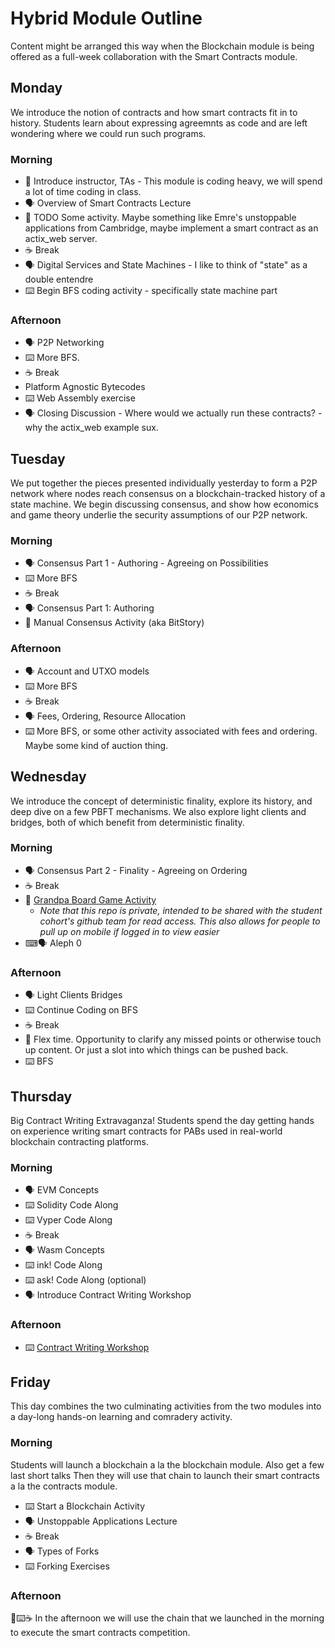 # Hybrid Module Outline

Content might be arranged this way when the Blockchain module is being offered as a full-week collaboration with the Smart Contracts module.

## Monday

We introduce the notion of contracts and how smart contracts fit in to history.
Students learn about expressing agreemnts as code and are left wondering where we could run such programs.

### Morning

- 📛 Introduce instructor, TAs - This module is coding heavy, we will spend a lot of time coding in class.
- 🗣️ Overview of Smart Contracts Lecture
- 🚧 TODO Some activity. Maybe something like Emre's unstoppable applications from Cambridge, maybe implement a smart contract as an actix_web server.
- ☕ Break
- 🗣️ Digital Services and State Machines - I like to think of "state" as a double entendre
- ⌨️ Begin BFS coding activity - specifically state machine part

### Afternoon

- 🗣️ P2P Networking
- ⌨️ More BFS.
- ☕ Break
- Platform Agnostic Bytecodes
- ⌨️ Web Assembly exercise
- 🗣️ Closing Discussion - Where would we actually run these contracts? - why the actix_web example sux.

## Tuesday

We put together the pieces presented individually yesterday to form a P2P network where nodes reach consensus on a blockchain-tracked history of a state machine.
We begin discussing consensus, and show how economics and game theory underlie the security assumptions of our P2P network.

### Morning

- 🗣️ Consensus Part 1 - Authoring - Agreeing on Possibilities
- ⌨️ More BFS
- ☕ Break
- 🗣️ Consensus Part 1: Authoring
- 🎲 Manual Consensus Activity (aka BitStory)

### Afternoon

- 🗣️ Account and UTXO models
- ⌨️ More BFS
- ☕ Break
- 🗣️ Fees, Ordering, Resource Allocation
- ⌨️ More BFS, or some other activity associated with fees and ordering. Maybe some kind of auction thing.

## Wednesday

We introduce the concept of deterministic finality, explore its history, and deep dive on a few PBFT mechanisms.
We also explore light clients and bridges, both of which benefit from deterministic finality.

### Morning

- 🗣️ Consensus Part 2 - Finality - Agreeing on Ordering
- ☕ Break
- 🎲 [Grandpa Board Game Activity](https://github.com/Polkadot-Blockchain-Academy/pba-grandpa-board-game) <!-- markdown-link-check-disable-line -->
  - _Note that this repo is private, intended to be shared with the student cohort's github team for read access._
    _This also allows for people to pull up on mobile if logged in to view easier_
- ⌨🗣️ Aleph 0

### Afternoon

- 🗣️ Light Clients Bridges
- ⌨️ Continue Coding on BFS
- ☕ Break
- 🧘 Flex time. Opportunity to clarify any missed points or otherwise touch up content. Or just a slot into which things can be pushed back.
- ⌨️ BFS

## Thursday

Big Contract Writing Extravaganza!
Students spend the day getting hands on experience writing smart contracts for PABs used in real-world blockchain contracting platforms.

### Morning

- 🗣️ EVM Concepts
- ⌨️ Solidity Code Along
- ⌨️ Vyper Code Along
- ☕ Break
- 🗣️ Wasm Concepts
- ⌨️ ink! Code Along
- ⌨️ ask! Code Along (optional)
- 🗣️ Introduce Contract Writing Workshop

### Afternoon

- ⌨️ [Contract Writing Workshop](https://github.com/Polkadot-Blockchain-Academy/Contract-Writing-Workshop)

## Friday

This day combines the two culminating activities from the two modules into a day-long hands-on learning and comradery activity.

### Morning

Students will launch a blockchain a la the blockchain module.
Also get a few last short talks
Then they will use that chain to launch their smart contracts a la the contracts module.

- ⌨️ Start a Blockchain Activity
- 🗣️ Unstoppable Applications Lecture
- ☕ Break
- 🗣️ Types of Forks
- ⌨️ Forking Exercises

### Afternoon

🎲⌨️☕ In the afternoon we will use the chain that we launched in the morning to execute the smart contracts competition.
